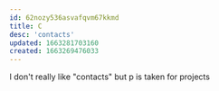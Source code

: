 ```yaml
---
id: 62nozy536asvafqvm67kkmd
title: C
desc: 'contacts'
updated: 1663281703160
created: 1663269476033
---
```


I don't really like "contacts" but p is taken for projects